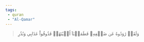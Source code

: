 ```yaml
---
tags: 
 - quran 
 - "Al-Qamar"
---
```


> وَلَقَدۡ رَٰوَدُوهُ عَن ضَيۡفِهِۦ فَطَمَسۡنَآ أَعۡيُنَهُمۡ فَذُوقُواْ عَذَابِي وَنُذُرِ
